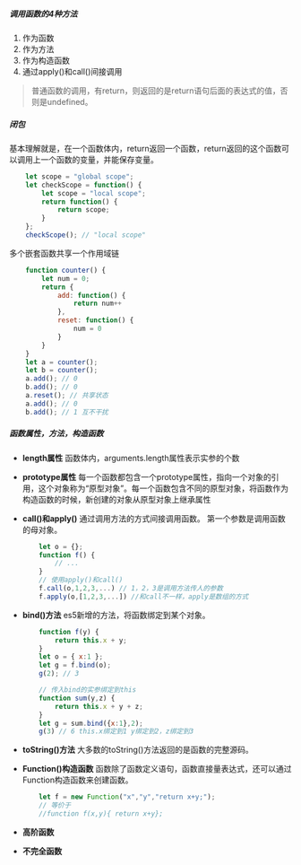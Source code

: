 ##### 调用函数的4种方法
1. 作为函数
2. 作为方法
3. 作为构造函数
4. 通过apply()和call()间接调用

> 普通函数的调用，有return，则返回的是return语句后面的表达式的值，否则是undefined。


##### 闭包
基本理解就是，在一个函数体内，return返回一个函数，return返回的这个函数可以调用上一个函数的变量，并能保存变量。
    
``` javascript
    let scope = "global scope";
    let checkScope = function() {
        let scope = "local scope";
        return function() {
            return scope;
        }
    };
    checkScope(); // "local scope"
```
多个嵌套函数共享一个作用域链
``` javascript
    function counter() {
        let num = 0;
        return {
            add: function() {
                return num++
            },
            reset: function() {
                num = 0
            }
        }
    }
    let a = counter();
    let b = counter();
    a.add(); // 0
    b.add(); // 0
    a.reset(); // 共享状态
    a.add(); // 0
    b.add(); // 1 互不干扰
```
##### 函数属性，方法，构造函数
* __length属性__
    函数体内，arguments.length属性表示实参的个数

* __prototype属性__
    每一个函数都包含一个prototype属性，指向一个对象的引用，这个对象称为“原型对象”。每一个函数包含不同的原型对象，将函数作为构造函数的时候，新创建的对象从原型对象上继承属性
* __call()和apply()__
    通过调用方法的方式间接调用函数。
    第一个参数是调用函数的母对象。
    ``` javascript
        let o = {};
        function f() {
            // ...
        }
        // 使用apply()和call()
        f.call(o,1,2,3,...) // 1，2，3是调用方法传人的参数
        f.apply(o,[1,2,3,...]) //和call不一样，apply是数组的方式
    ```

* __bind()方法__
    es5新增的方法，将函数绑定到某个对象。
    ``` javascript
        function f(y) {
            return this.x + y;
        }
        let o = { x:1 };
        let g = f.bind(o);
        g(2); // 3

        // 传入bind的实参绑定到this
        function sum(y,z) {
            return this.x + y + z;
        }
        let g = sum.bind({x:1},2);
        g(3) // 6 this.x绑定到1 y绑定到2，z绑定到3
    ```
* __toString()方法__
    大多数的toString()方法返回的是函数的完整源码。
* __Function()构造函数__
    函数除了函数定义语句，函数直接量表达式，还可以通过Function构造函数来创建函数。
    ``` javascript
        let f = new Function("x","y","return x+y;");
        // 等价于
        //function f(x,y){ return x+y};
    ```
* __高阶函数__ 
* __不完全函数__